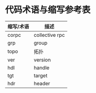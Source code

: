 # 代码术语与缩写参考表

| 缩写/术语 | 描述           |
| --------- | -------------- |
| corpc     | collective rpc |
| grp       | group          |
| topo | 拓扑 |
| ver | version |
| hdl | handle |
| tgt | target |
| hdr | header |

